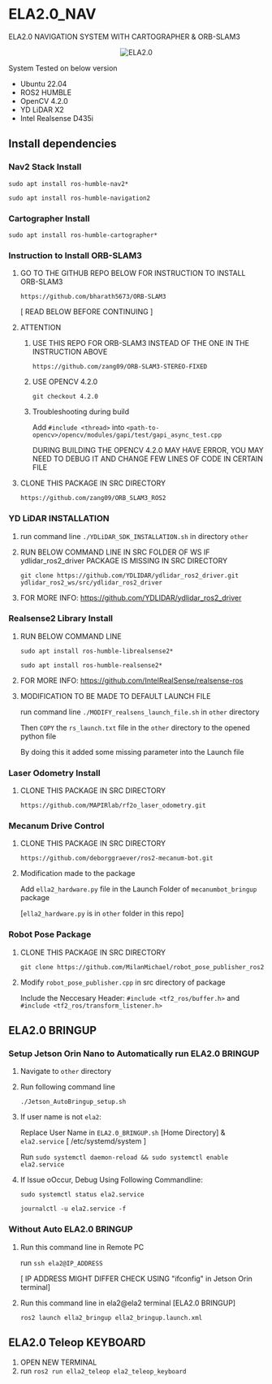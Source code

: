 # ELA2.0_NAV

ELA2.0 NAVIGATION SYSTEM WITH CARTOGRAPHER &amp; ORB-SLAM3

<p align="center">
  <img src="https://github.com/LimJingXiang1226/ELA2.0_NAV/raw/main/other/image/ELA2.0(2).jpeg" alt="ELA2.0" />
</p>

System Tested on below version
- Ubuntu 22.04
- ROS2 HUMBLE
- OpenCV 4.2.0
- YD LiDAR X2
- Intel Realsense D435i 

## Install dependencies

### Nav2 Stack Install

`sudo apt install ros-humble-nav2*`

`sudo apt install ros-humble-navigation2`

### Cartographer Install

`sudo apt install ros-humble-cartographer*`


### Instruction to Install ORB-SLAM3

1) GO TO THE GITHUB REPO BELOW FOR INSTRUCTION TO INSTALL ORB-SLAM3

	`https://github.com/bharath5673/ORB-SLAM3`
	
	[ READ BELOW BEFORE CONTINUING ]

2) ATTENTION 

	1) USE THIS REPO FOR ORB-SLAM3 INSTEAD OF THE ONE IN THE INSTRUCTION ABOVE
	
		`https://github.com/zang09/ORB-SLAM3-STEREO-FIXED`
	
	2) USE OPENCV 4.2.0

		`git checkout 4.2.0`

	3) Troubleshooting during build

		Add `#include <thread>` into `<path-to-opencv>/opencv/modules/gapi/test/gapi_async_test.cpp`
   
		DURING BUILDING THE OPENCV 4.2.0 MAY HAVE ERROR, YOU MAY NEED TO DEBUG IT AND CHANGE FEW LINES OF CODE IN CERTAIN FILE

3) CLONE THIS PACKAGE IN SRC DIRECTORY
	
 	`https://github.com/zang09/ORB_SLAM3_ROS2`



### YD LiDAR INSTALLATION

1) run command line `./YDLiDAR_SDK_INSTALLATION.sh` in directory `other`

2) RUN BELOW COMMAND LINE IN SRC FOLDER OF WS IF  ydlidar_ros2_driver PACKAGE IS MISSING IN SRC DIRECTORY

	`git clone https://github.com/YDLIDAR/ydlidar_ros2_driver.git ydlidar_ros2_ws/src/ydlidar_ros2_driver`

3) FOR MORE INFO: https://github.com/YDLIDAR/ydlidar_ros2_driver

### Realsense2 Library Install
	
1) RUN BELOW COMMAND LINE

	`sudo apt install ros-humble-librealsense2*`
	
	`sudo apt install ros-humble-realsense2*`

2) FOR MORE INFO: https://github.com/IntelRealSense/realsense-ros

3) MODIFICATION TO BE MADE TO DEFAULT LAUNCH FILE

	run command line `./MODIFY_realsens_launch_file.sh` in `other` directory
	
	Then `COPY` the `rs_launch.txt` file in the `other` directory  to the opened python file

	By doing this it added some missing parameter into the Launch file


### Laser Odometry Install

1) CLONE THIS PACKAGE IN SRC DIRECTORY

	`https://github.com/MAPIRlab/rf2o_laser_odometry.git`

### Mecanum Drive Control

1) CLONE THIS PACKAGE IN SRC DIRECTORY
   
	`https://github.com/deborggraever/ros2-mecanum-bot.git`

2) Modification made to the package

   Add `ella2_hardware.py` file in the Launch Folder of `mecanumbot_bringup` package

   [`ella2_hardware.py` is in `other` folder in this repo]

### Robot Pose Package
1) CLONE THIS PACKAGE IN SRC DIRECTORY

   `git clone https://github.com/MilanMichael/robot_pose_publisher_ros2`

3) Modify `robot_pose_publisher.cpp` in src directory of package

   Include the Neccesary Header: `#include <tf2_ros/buffer.h>` and `#include <tf2_ros/transform_listener.h>`


## ELA2.0 BRINGUP

### Setup Jetson Orin Nano to Automatically run ELA2.0 BRINGUP

1) Navigate to `other` directory 

2) Run following command line

   `./Jetson_AutoBringup_setup.sh`

3) If user name is not `ela2`:

   Replace User Name in `ELA2.0_BRINGUP.sh` [Home Directory] & `ela2.service` [ /etc/systemd/system ]

   Run `sudo systemctl daemon-reload && sudo systemctl enable ela2.service`
   

5) If Issue oOccur, Debug Using Following Commandline:
   
   `sudo systemctl status ela2.service`

   `journalctl -u ela2.service -f`

### Without Auto ELA2.0 BRINGUP

1) Run this command line in Remote PC

 	run `ssh ela2@IP_ADDRESS`

 	[ IP ADDRESS MIGHT DIFFER CHECK USING "ifconfig" in Jetson Orin terminal]

2) Run this command line in ela2@ela2 terminal [ELA2.0 BRINGUP]

	`ros2 launch ella2_bringup ella2_bringup.launch.xml`

## ELA2.0 Teleop KEYBOARD

1) OPEN NEW TERMINAL
2) run `ros2 run ella2_teleop ela2_teleop_keyboard`
